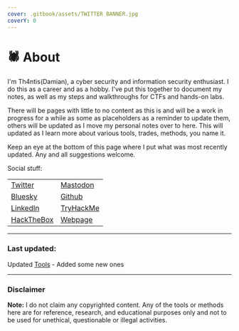 ```yaml
---
cover: .gitbook/assets/TWITTER BANNER.jpg
coverY: 0
---
```


# 🕷 About

I'm Th4ntis(Damian), a cyber security and information security enthusiast. I do this as a career and as a hobby. I've put this together to document my notes, as well as my steps and walkthroughs for CTFs and hands-on labs.&#x20;

There will be pages with little to no content as this is and will be a work in progress for a while as some as placeholders as a reminder to update them, others will be updated as I move my personal notes over to here. This will updated as I learn more about various tools, trades, methods, you name it.

Keep an eye at the bottom of this page where I put what was most recently updated. Any and all suggestions welcome.

Social stuff:

|                                                         |                                                   |
| ------------------------------------------------------- | ------------------------------------------------- |
| [Twitter](https://twitter.com/Th4ntis)                  | [Mastodon](https://infosec.exchange/web/@th4ntis) |
| [Bluesky](https://bsky.app/profile/th4ntis.bsky.social) | [Github](https://github.com/Th4ntis)              |
| [LinkedIn](https://www.linkedin.com/in/damian-roneker/) | [TryHackMe](https://tryhackme.com/p/th4ntis)      |
| [HackTheBox](https://app.hackthebox.com/profile/274909) | [Webpage](https://th4ntis.github.io)              |

***

### Last updated:

Updated [Tools](tools/) - Added some new ones

***

### **Disclaimer**

**Note:** I do not claim any copyrighted content. Any of the tools or methods here are for reference, research, and educational purposes only and not to be used for unethical, questionable or illegal activities.
